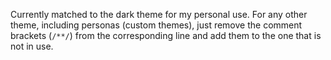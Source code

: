 Currently matched to the dark theme for my personal use.
For any other theme, including personas (custom themes), just remove the comment brackets (<code>/**/</code>) from the corresponding line and add them to the one that is not in use.
